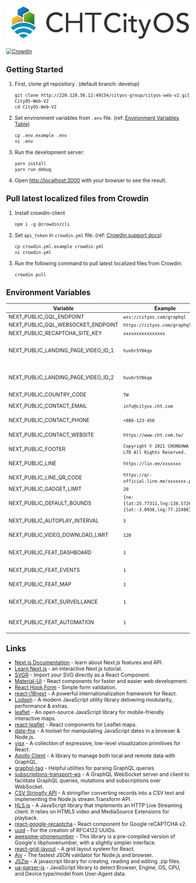# ![CHT CityOS Website](./packages/city-os-common/src/assets/logo/city-os.svg)

[![Crowdin](https://badges.crowdin.net/cht-city-os/localized.svg)](https://crowdin.com)

## Getting Started

1. First, clone git repository . (default branch: develop)

   ```shell
   git clone http://220.128.56.12:49154/cityos-group/cityos-web-v2.git CityOS-Web-V2
   cd CityOS-Web-V2
   ```

2. Set environment variables from `.env` file. (ref: [Environment Variables Table](#environment-variables))

   ```shell
   cp .env.example .env
   vi .env
   ```

3. Run the development server:

   ```shell
   yarn install
   yarn run debug
   ```

4. Open [http://localhost:3000](http://localhost:3000) with your browser to see the result.

## Pull latest localized files from Crowdin

1. Install crowdin-client

   ```shell
   npm i -g @crowdin/cli
   ```

2. Set `api_token` in `crowdin.yml` file. (ref: [Crowdin support docs](https://support.crowdin.com/configuration-file))

   ```shell
   cp crowdin.yml.example crowdin.yml
   vi crowdin.yml
   ```

3. Run the following command to pull latest localized files from Crowdin:

   ```shell
   crowdin pull
   ```

## Environment Variables

| Variable                            | Example                                                           | Description                                                                                                             |
| ----------------------------------- | ----------------------------------------------------------------- | ----------------------------------------------------------------------------------------------------------------------- |
| NEXT_PUBLIC_GQL_ENDPOINT            | `wss://cityos.com/graphql`                                        | GraphQL endpoint URL                                                                                                    |
| NEXT_PUBLIC_GQL_WEBSOCKET_ENDPOINT  | `https://cityos.com/graphql`                                      | GraphQL subscriptions URL                                                                                               |
| NEXT_PUBLIC_RECAPTCHA_SITE_KEY      | `xxxxxxxxxxxxxxxx`                                                | reCAPTCHA v2 invisible site key                                                                                         |
| NEXT_PUBLIC_LANDING_PAGE_VIDEO_ID_1 | `huvbr5Y0kqo`                                                     | First YouTube video ID on landing page. extract the value from URL, e.g.,`https://www.youtube.com/watch?v=huvbr5Y0kqo`  |
| NEXT_PUBLIC_LANDING_PAGE_VIDEO_ID_2 | `huvbr5Y0kqo`                                                     | Second YouTube video ID on landing page. extract the value from URL, e.g.,`https://www.youtube.com/watch?v=huvbr5Y0kqo` |
| NEXT_PUBLIC_COUNTRY_CODE            | `TW`                                                              | Default country code for `PhoneField`                                                                                   |
| NEXT_PUBLIC_CONTACT_EMAIL           | `info@cityos.cht.com`                                             | Email address in the footer of landing page                                                                             |
| NEXT_PUBLIC_CONTACT_PHONE           | `+886-123-456`                                                    | Phone number in the footer of landing page                                                                              |
| NEXT_PUBLIC_CONTACT_WEBSITE         | `https://www.cht.com.tw/`                                         | Website link in the footer of landing page                                                                              |
| NEXT_PUBLIC_FOOTER                  | `Copyright © 2021 CHUNGHWA CO. LTD All Rights Reserved.`          | copyright notice in the footer                                                                                          |
| NEXT_PUBLIC_LINE                    | `https://lin.ee/xxxxxxx`                                          | "Add Friend" link of LINE official account                                                                              |
| NEXT_PUBLIC_LINE_QR_CODE            | `https://qr-official.line.me/xxxxxxx.png`                         | QR code of LINE official account                                                                                        |
| NEXT_PUBLIC_GADGET_LIMIT            | `20`                                                              | Gadget limit of a single dashboard                                                                                      |
| NEXT_PUBLIC_DEFAULT_BOUNDS          | `{ne:{lat:25.77311,lng:138.57263},sw:{lat:-3.0936,lng:77.22498}}` | Default map bounds                                                                                                      |
| NEXT_PUBLIC_AUTOPLAY_INTERVAL       | `5`                                                               | Default autoplay interval of surveillance, e.g. 5 sec.                                                                  |
| NEXT_PUBLIC_VIDEO_DOWNLOAD_LIMIT    | `120`                                                             | Video download duration limit in minutes, e.g. 120 min.                                                                 |
| NEXT_PUBLIC_FEAT_DASHBOARD          | `1`                                                               | Provide any value to enable dashboard feature or empty to disable                                                       |
| NEXT_PUBLIC_FEAT_EVENTS             | `1`                                                               | Provide any value to enable events feature or empty to disable                                                          |
| NEXT_PUBLIC_FEAT_MAP                | `1`                                                               | Provide any value to enable map feature or empty to disable                                                             |
| NEXT_PUBLIC_FEAT_SURVEILLANCE       | `1`                                                               | Provide any value to enable surveillance feature or empty to disable                                                    |
| NEXT_PUBLIC_FEAT_AUTOMATION         | `1`                                                               | Provide any value to enable automation feature or empty to disable                                                      |

## Links

- [Next.js Documentation](https://nextjs.org/docs) - learn about Next.js features and API.
- [Learn Next.js](https://nextjs.org/learn) - an interactive Next.js tutorial.
- [SVGR](https://react-svgr.com/docs/webpack/) - Import your SVG directly as a React Component.
- [Material-UI](https://material-ui.com/getting-started/supported-components/) - React components for faster and easier web development.
- [React Hook Form](https://react-hook-form.com/get-started) - Simple form validation.
- [react-i18next](https://react.i18next.com/) - A powerful internationalization framework for React.
- [Lodash](https://lodash.com/docs/) - A modern JavaScript utility library delivering modularity, performance & extras.
- [leaflet](https://leafletjs.com/) - An open-source JavaScript library for mobile-friendly interactive maps.
- [react-leaflet](https://react-leaflet.js.org/) - React components for Leaflet maps.
- [date-fns](https://date-fns.org/) - A toolset for manipulating JavaScript dates in a browser & Node.js.
- [visx](https://airbnb.io/visx/) - A collection of expressive, low-level visualization primitives for React.
- [Apollo Client](https://www.apollographql.com/docs/react/) - A library to manage both local and remote data with GraphQL.
- [graphql-tag](https://www.npmjs.com/package/graphql-tag) - Helpful utilities for parsing GraphQL queries
- [subscriptions-transport-ws](https://github.com/apollographql/subscriptions-transport-ws) - A GraphQL WebSocket server and client to facilitate GraphQL queries, mutations and subscriptions over WebSocket.
- [CSV Stringify API](https://csv.js.org/stringify/api/) - A stringifier converting records into a CSV text and implementing the Node.js stream.Transform API.
- [HLS.js](https://github.com/video-dev/hls.js/) - A JavaScript library that implements an HTTP Live Streaming client. It relies on HTML5 video and MediaSource Extensions for playback.
- [react-google-recaptcha](https://www.npmjs.com/package/react-google-recaptcha) - React component for Google reCAPTCHA v2.
- [uuid](https://www.npmjs.com/package/uuid) - For the creation of RFC4122 UUIDs.
- [awesome-phonenumber](https://www.npmjs.com/package/awesome-phonenumber) - This library is a pre-compiled version of Google's libphonenumber, with a slightly simpler interface.
- [react-grid-layout](https://github.com/react-grid-layout/react-grid-layout) - A grid layout system for React.
- [Ajv](https://ajv.js.org/) - The fastest JSON validator for Node.js and browser.
- [JSZip](https://stuk.github.io/jszip/) - A javascript library for creating, reading and editing .zip files.
- [ua-parser-js](https://github.com/faisalman/ua-parser-js) - JavaScript library to detect Browser, Engine, OS, CPU, and Device type/model from User-Agent data.
